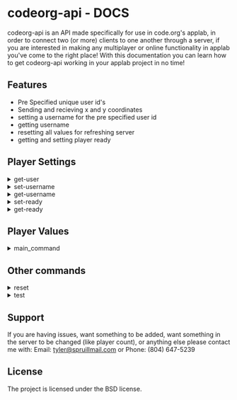 codeorg-api - DOCS
==================

codeorg-api is an API made specifically for use in code.org's applab, in order to connect two (or more) clients to one another through a server, 
if you are interested in making any multiplayer or online functionality in applab you've come to the right place! With this documentation you can learn how to get codeorg-api working in your applab project in no time!

Features
--------

- Pre Specified unique user id's
- Sending and recieving x and y coordinates
- setting a username for the pre specified user id
- getting username
- resetting all values for refreshing server
- getting and setting player ready

Player Settings
---------------
<details><summary>get-user</summary>
  
# get-user
  
### takes 0 params, returns 1 JSON
  
<p>
  
The first thing you need to do is get your user_id, you can do this using get-user which will return either P1, P2, or higher depending on the server size, which
is pre-set in the server's code, in order to get the server-size changed temporarily for your project contact support. If there are no users available get-user
will then return FULL.

URL:
```https://codeorg-api.com/server/get-user```

Example:
```
  startWebRequest("https://codeorg-api.com/server/get-user", function(content) {
    user = content;
    console.log("completed " + content);
  });
```
</p>
</details>

<details><summary>set-username</summary>
  
# set-username
  
### takes 2 params, returns 1 JSON
  
<p>
  
set-username is the command used to set the username of a specific user id. It uses the user given from get-user, and it also takes another input which is what
the username would be set to, in most cases it would just be whatever the user input in the username/displayname text input but of course usecase can vary
and some people may set-username in their code with no input from the user, depending on what they need. As long as there are no errors calling set-username
will output "set username"

URL:
```https://codeorg-api.com/server/set-username{PLAYER}[USERNAME]```
in the url player would be the user assigned from get-user, for example P1. USERNAME would be the username that is being set, for example what a user would
input in the display-name box.

Example:
```
  startWebRequest("https://codeorg-api.com/server/set-username{"+user+"}["+getText("username_input")+"]", function(content) {
    console.log("completed " + content);
  });
```
in this example username_input would be the text input of wherever your client is setting their username.
</p>
</details>

<details><summary>get-username</summary>
  
# get-username
  
### takes 1 params, returns 1 JSON
  
<p>
  
get-username is the command used for getting the username of a user ID, currently the server is only set up for two players and when get-username is run
the user from get-user is given as input, and then get-username returns the opposite users username. For example if you were given P1 and you called get-username
you would get P2's username, and if you were given P2 and called get-username you would be given P1's username. If your program requires multiple users
then contact support and we may be able to temporarily change the server properties to fit your needs.

URL:
```https://codeorg-api.com/server/set-username{"+user+"}"```
in the URL user would be the user assigned from get-user
  
Example:
```
  startWebRequest("https://codeorg-api.com/server/set-username{"+user+"}", function(content) {
    other_username = content
  });
```
in this example other_username is the variable that you set the output of set-username to that way you can do whatever you need with the other player's username
</p>
</details>

<details><summary>set-ready</summary>
  
# set-ready
  
### takes 1 params, returns 1 JSON
  
<p>
  
The command that sets the property ready to true for specified user id, it takes one input which is the user from get-user, if there are no errors when it is called
  it returns "set to ready"

URL:
```https://codeorg-api.com/server/set-ready{"+user+"}"```
in the URL user would be the user assigned from get-user
  
Example:
```
  startWebRequest("https://codeorg-api.com/server/set-ready{"+user+"}", function(content) {
    console.log("completed " + content);
  });
```
</p>
</details>

<details><summary>get-ready</summary>
  
# get-ready
  
### takes 1 params, returns 1 JSON
  
<p>
  
get-ready is the command used to check if a certain user is ready, it takes one input which is the client user's input given from get-user, it then gets the opposit
users ready status and returns that, for example if you are given P1 it would get P2's ready status and return either True or False

URL:
```https://codeorg-api.com/server/get-ready{"+user+"}"```
in the example user would be the user assigned from get-user

Example:
```
  startWebRequest("https://codeorg-api.com/server/get-ready{"+user+"}", function(content) {
    other_ready = content
    console.log("completed " + content);
  });
```
in this example other_ready would be the variable defining if the opposite user is ready or not, then you can use it how you need
</p>
</details>

Player Values
-------------
<details><summary>main_command</summary>

# main_command
  
### takes 2 params, returns 1 JSON

<p>
Unlike all the other commands in player settings player values doesn't have a set command, if there is no matching command then the server automatically assumes
that you are trying to get/change player values, also unlike the other commands, in order to make server communication as fast as possible it is a get and post
command all in one. You have two inputs consisting of your user, and a list containing the players x and y coordinates, then the output is the opposite players
x and y, this makes it so rather than making a get and set request (like get-user and set-user or get-ready and set-ready) it can do it in one command, this
is especially important as this command will (most likely) be used to update x and y of the opposite player (depending on use case of course) so by combining
this into one command will decrease the time it takes to make one game loop, and in turn increase the frame rate.

URL:
```https://codeorg-api.com/server/{"+user+"}(x,y)"```
in the example user would be the user assigned from get-user

Example:
```
  var player_pos;
  timedLoop(20, function(){
    if(user == "P1"){
      player_pos = "("+getXPosition("P1_img")+","+getYPosition("P1_img")+")";
    }
    else if(user == "P2"){
      player_pos = "("+getXPosition("P2_img")+","+getYPosition("P2_img")+")";
    }
    startWebRequest("https://codeorg-api.com/server/{"+user+"}["+player_pos, function(content) {
      if(user != "P1"){
        setProperty("P2_img","x",parseInt(content.substring("[",",")));
        setProperty("P2_img","y",parseInt(content.substring(",","]")));
      }
      else if(user == "P2"){
        setProperty("P1_img","x",parseInt(content.substring("[",",")));
        setProperty("P1_img","y",parseInt(content.substring(",","]")));
      }
    });
    
  });
```
in example this P1_img and P2_img are the elements representing each player, they don't have to be images, that's just what I decided to use.
</p>
</details>
 
Other commands
--------------
<details><summary>reset</summary>
  
# reset
  
### takes 0 params, returns 1 JSON
  
<p>
  
Command use to reset all data to defaults

URL:
```https://codeorg-api.com/server/reset```

Example:
```
  startWebRequest("https://codeorg-api.com/server/reset", function(content) {
    console.log("completed " + content);
  });
```
</p>
</details>

<details><summary>test</summary>
  
# test
  
### takes 0 params, returns 1 JSON
  
<p>
  
Just a command to check that the server is running, and that getting data is working, and all that, returns "Hello world!" on run

URL:
```https://codeorg-api.com/test```

Example:
```
  startWebRequest("https://codeorg-api.com/test", function(content) {
    console.log("completed " + content);
  });
```
</p>
</details>

 
Support
-------

If you are having issues, want something to be added, want something in the server to be changed (like player count), or anything else please contact me with:
Email: tyler@spruillmail.com
or
Phone: (804) 647-5239

License
-------

The project is licensed under the BSD license.
